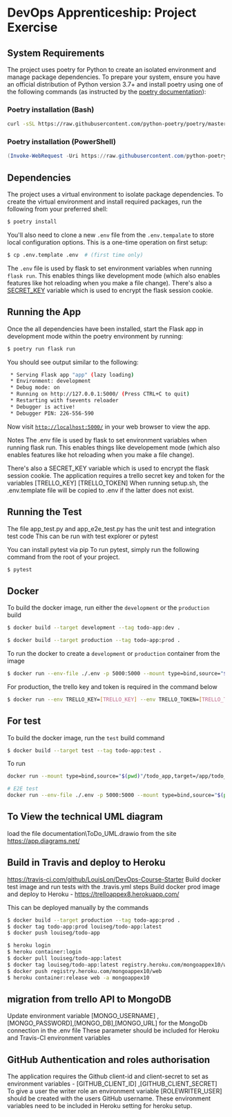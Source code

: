 # DevOps Apprenticeship: Project Exercise

## System Requirements

The project uses poetry for Python to create an isolated environment and manage package dependencies. To prepare your system, ensure you have an official distribution of Python version 3.7+ and install poetry using one of the following commands (as instructed by the [poetry documentation](https://python-poetry.org/docs/#system-requirements)):

### Poetry installation (Bash)

```bash
curl -sSL https://raw.githubusercontent.com/python-poetry/poetry/master/get-poetry.py | python
```

### Poetry installation (PowerShell)

```powershell
(Invoke-WebRequest -Uri https://raw.githubusercontent.com/python-poetry/poetry/master/get-poetry.py -UseBasicParsing).Content | python
```

## Dependencies

The project uses a virtual environment to isolate package dependencies. To create the virtual environment and install required packages, run the following from your preferred shell:

```bash
$ poetry install
```

You'll also need to clone a new `.env` file from the `.env.tempalate` to store local configuration options. This is a one-time operation on first setup:

```bash
$ cp .env.template .env  # (first time only)
```

The `.env` file is used by flask to set environment variables when running `flask run`. This enables things like development mode (which also enables features like hot reloading when you make a file change). There's also a [SECRET_KEY](https://flask.palletsprojects.com/en/1.1.x/config/#SECRET_KEY) variable which is used to encrypt the flask session cookie.

## Running the App

Once the all dependencies have been installed, start the Flask app in development mode within the poetry environment by running:
```bash
$ poetry run flask run
```

You should see output similar to the following:
```bash
 * Serving Flask app "app" (lazy loading)
 * Environment: development
 * Debug mode: on
 * Running on http://127.0.0.1:5000/ (Press CTRL+C to quit)
 * Restarting with fsevents reloader
 * Debugger is active!
 * Debugger PIN: 226-556-590
```
Now visit [`http://localhost:5000/`](http://localhost:5000/) in your web browser to view the app.

Notes
The .env file is used by flask to set environment variables when running flask run. This enables things like developement mode (which also enables features like hot reloading when you make a file change).

There's also a SECRET_KEY variable which is used to encrypt the flask session cookie.
The application requires a trello secret key and token for the variables [TRELLO_KEY] [TRELLO_TOKEN] When running setup.sh, the .env.template file will be copied to .env if the latter does not exist.

## Running the Test
The file app_test.py and app_e2e_test.py has the unit test and integration test code
This can be run with test explorer or pytest

You can install pytest via pip
To run pytest, simply run the following command from the root of your project.
```bash
$ pytest
```
## Docker
To build the docker image, run either the `development` or the `production` build
```bash
$ docker build --target development --tag todo-app:dev .
```
```bash
$ docker build --target production --tag todo-app:prod .
```

To run the docker to create a `development` or `production` container from the image
```bash
$ docker run --env-file ./.env -p 5000:5000 --mount type=bind,source="$(pwd)"/todo_app,target=/app/todo_app todo-app:dev
```
For production, the trello key and token is required in the command below
```bash
$ docker run --env TRELLO_KEY=[TRELLO_KEY] --env TRELLO_TOKEN=[TRELLO_TOKEN] --env TRELLO_BOARD_ID=[TRELLO_BOARD_ID] -d -p 127.0.0.1:5000:5000 todo-app:prod
```
## For test
To build the docker image, run the `test` build command
```bash
$ docker build --target test --tag todo-app:test .
```
To run
```bash
docker run --mount type=bind,source="$(pwd)"/todo_app,target=/app/todo_app todo-app:test  todo_app/tests/

# E2E test
docker run --env-file ./.env -p 5000:5000 --mount type=bind,source="$(pwd)"/todo_app,target=/app/todo_app todo-app:test todo_app/tests_e2e/
```
## To View the technical UML diagram
load the file documentation\ToDo_UML.drawio from the site https://app.diagrams.net/

## Build in Travis and deploy to Heroku
https://travis-ci.com/github/LouisLon/DevOps-Course-Starter
Build docker test image and run tests with the .travis.yml steps
Build docker prod image and deploy to Heroku - https://trelloappex8.herokuapp.com/

This can be deployed manually by the commands
```bash
$ docker build --target production --tag todo-app:prod .
$ docker tag todo-app:prod louiseg/todo-app:latest
$ docker push louiseg/todo-app

$ heroku login
$ heroku container:login
$ docker pull louiseg/todo-app:latest
$ docker tag louiseg/todo-app:latest registry.heroku.com/mongoappex10/web
$ docker push registry.heroku.com/mongoappex10/web
$ heroku container:release web -a mongoappex10 
```
## migration from trello API to MongoDB
Update environment variable [MONGO_USERNAME] ,[MONGO_PASSWORD],[MONGO_DB],[MONGO_URL] for the MongoDb connection in the .env file
These parameter should be included for Heroku and Travis-CI environment variables

## GitHub Authentication and roles authorisation
The application requires the Github client-id and client-secret to set as environment variables -
[GITHUB_CLIENT_ID] ,[GITHUB_CLIENT_SECRET]
To give a user the writer role an environment variable [ROLEWRITER_USER] should be created with the users GitHub username.
These environment variables need to be included in Heroku setting for heroku setup.
